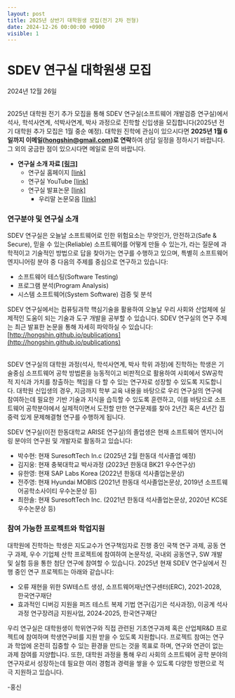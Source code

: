 ```yaml
---
layout: post
title: 2025년 상반기 대학원생 모집(전기 2차 전형)
date: 2024-12-26 00:00:00 +0900
visible: 1 
---
```


# SDEV 연구실 대학원생 모집

2024년 12월 26일
<br/><br/>


2025년 대학원 전기 추가 모집을 통해 SDEV 연구실(소프트웨어 개발검증 연구실)에서 석사, 학석사연계, 석박사연계, 박사 과정으로 진학할 신입생을 모집합니다(2025년 전기 대학원 추가 모집은 1월 중순 예정).
대학원 진학에 관심이 있으시다면 **2025년 1월 6일까지 이메일(hongshin@gmail.com)로 연락**하여 상담 일정을 정하시기 바랍니다. 그 외의 궁금한 점이 있으시다면 메일로 문의 바랍니다.



* **연구실 소개 자료 [\[링크\]](https://sdevlab.notion.site/SW-SDEV-lab-2025-1184543d19af80b3b926d7290e9c60dc?pvs=4)**
    - 연구실 홈페이지 [\[link\]](http://sdevlab.github.io)
    - 연구실 YouTube [\[link\]](http://youtube.com/@hongshin)
    - 연구실 발표논문 [\[link\]](https://hongshin.github.io/publications/)
        * 우리말 논문모음 [\[link\]](https://drive.google.com/drive/folders/1U9kLfIvlFaR_8bv-N2WCj2FEBaAmoPhn?usp=sharing)

### 연구분야 및 연구실 소개

SDEV 연구실은 오늘날 소프트웨어로 인한 위험요소는 무엇인가, 안전하고(Safe & Secure), 믿을 수 있는(Reliable) 소프트웨어를 어떻게 만들 수 있는가, 
라는 질문에 과학적이고 기술적인 방법으로 답을 찾아가는 연구를 수행하고 있으며, 특별히 소프트웨어 엔지니어링 분야 중 다음의 주제를 중심으로 연구하고 있습니다:

* 소프트웨어 테스팅(Software Testing)
* 프로그램 분석(Program Analysis)
* 시스템 소프트웨어(System Software) 검증 및 분석

SDEV 연구실에서는 컴퓨팅과학 핵심기술을 활용하여 오늘날 우리 사회와 산업체에 실제적인 도움이 되는 기술과 도구 개발을 공부할 수 있습니다. 
SDEV 연구실의 연구 주제는 최근 발표한 논문을 통해 자세히 파악하실 수 있습니다: [http://hongshin.github.io/publications](http://hongshin.github.io/publications)
<br/><br/>

SDEV 연구실의 대학원 과정(석사, 학석사연계, 박사 학위 과정)에 진학하는 학생은 기술중심 소프트웨어 공학 방법론을 능동적이고 비판적으로 활용하여 
사회에서 SW공학적 지식과 가치를 창출하는 책임을 다 할 수 있는 연구자로 성장할 수 있도록 지도합니다. 
대학원 신입생의 경우, 지금까지 학부 교육 내용을 바탕으로 우리 연구실의 연구에 참여하는데 필요한 기반 기술과 지식을 습득할 수 있도록
훈련하고, 이를 바탕으로 소프트웨어 공학분야에서 실제적이면서 도전할 만한 
연구문제를 찾아 2년간 혹은 4년간 집중력 있게 문제해결형 연구를 수행하게 됩니다.

SDEV 연구실(이전 한동대학교 ARISE 연구실)의 졸업생은 현재 소프트웨어 엔지니어링 분야의 연구원 및 개발자로 활동하고 있습니다:
* 박수현: 현재 SuresoftTech In.c (2025년 2월 한동대 석사졸업 예정)
* 김지웅: 현재 충북대학교 박사과정 (2023년 한동대 BK21 우수연구상)
* 유한영: 현재 SAP Labs Korea (2022년 한동대 석사졸업논문상)
* 전주영: 현재 Hyundai MOBIS (2021년 한동대 석사졸업논문상, 2019년 소프트웨어공학소사이티 우수논문상 등)
* 최한솔: 현재 SuresoftTech Inc. (2021년 한동대 석사졸업논문상, 2020년 KCSE 우수논문상 등)

### 참여 가능한 프로젝트와 학업지원

대학원에 진학하는 학생은 지도교수가 연구책임자로 진행 중인 국책 연구 과제, 공동 연구 과제, 우수 기업체 산학 프로젝트에 참여하여 논문작성, 국내외 공동연구, 
SW 개발 및 실험 등을 통한 첨단 연구에 참여할 수 있습니다. 2025년 현재 SDEV 연구실에서 진행 중인 연구 프로젝트는 아래와 같습니다:
* 오류 재현을 위한 SW테스트 생성, 소프트웨어재난연구센터(ERC), 2021-2028, 한국연구재단
* 효과적인 디버깅 지원을 퍼즈 테스트 복제 기법 연구(김기은 석사과정), 이공계 석사과정 연구장려금 지원사업, 2024-2025, 한국연구재단 

우리 연구실은 대학원생이 학위연구와 직접 관련된 기초연구과제 혹은 산업체R&D 프로젝트에 참여하며 학생연구비를 지원 받을 수 있도록 지원합니다. 프로젝트 참여는 연구과 학업에 온전히 집중할 수 있는 환경을 만드는 것을 목표로 하며, 연구와 연관이 없는 과제 참여를 지양합니다.
또한, 대학원 과정을 통해 우리 사회의 소프트웨어 공학 분야의 연구자로서 성장하는데 필요한 여러 경험과 경력을 쌓을 수 있도록 다양한 방편으로 적극 지원하고 있습니다.

-홍신


